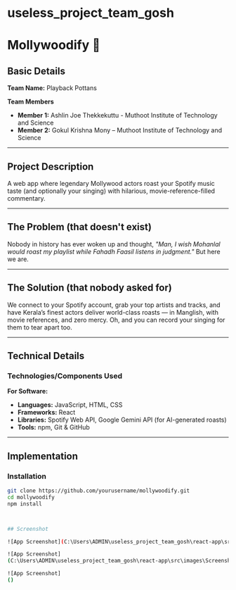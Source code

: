 # useless_project_team_gosh

# Mollywoodify 🎯

## Basic Details
**Team Name:** Playback Pottans  

**Team Members**  
- **Member 1:** Ashlin Joe Thekkekuttu - Muthoot Institute of Technology and Science  
- **Member 2:** Gokul Krishna Mony – Muthoot Institute of Technology and Science  

---

## Project Description
A web app where legendary Mollywood actors roast your Spotify music taste (and optionally your singing) with hilarious, movie-reference-filled commentary.

---

## The Problem (that doesn't exist)
Nobody in history has ever woken up and thought, *"Man, I wish Mohanlal would roast my playlist while Fahadh Faasil listens in judgment."* But here we are.

---

## The Solution (that nobody asked for)
We connect to your Spotify account, grab your top artists and tracks, and have Kerala’s finest actors deliver world-class roasts — in Manglish, with movie references, and zero mercy. Oh, and you can record your singing for them to tear apart too.

---

## Technical Details

### Technologies/Components Used  
**For Software:**  
- **Languages:** JavaScript, HTML, CSS  
- **Frameworks:** React  
- **Libraries:** Spotify Web API, Google Gemini API (for AI-generated roasts)  
- **Tools:** npm, Git & GitHub  

---

## Implementation

### Installation
```bash
git clone https://github.com/yourusername/mollywoodify.git
cd mollywoodify
npm install



## Screenshot

![App Screenshot](C:\Users\ADMIN\useless_project_team_gosh\react-app\src\images\Screenshot (305).png)

![App Screenshot]
(C:\Users\ADMIN\useless_project_team_gosh\react-app\src\images\Screenshot (306).png)

![App Screenshot]
()